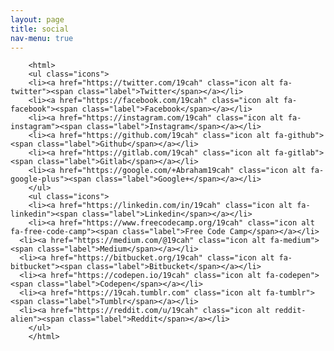 ```yaml
---
layout: page
title: social
nav-menu: true
---
```

		<html>
		<ul class="icons">
		<li><a href="https://twitter.com/19cah" class="icon alt fa-twitter"><span class="label">Twitter</span></a></li>
		<li><a href="https://facebook.com/19cah" class="icon alt fa-facebook"><span class="label">Facebook</span></a></li>
		<li><a href="https://instagram.com/19cah" class="icon alt fa-instagram"><span class="label">Instagram</span></a></li>
     	<li><a href="https://github.com/19cah" class="icon alt fa-github"><span class="label">Github</span></a></li>
   	  	<li><a href="https://gitlab.com/19cah" class="icon alt fa-gitlab"><span class="label">Gitlab</span></a></li>
    	<li><a href="https://google.com/+Abraham19cah" class="icon alt fa-google-plus"><span class="label">Google+</span></a></li>
  	    </ul>
		<ul class="icons">
		<li><a href="https://linkedin.com/in/19cah" class="icon alt fa-linkedin"><span class="label">Linkedin</span></a></li>
        <li><a href="https://www.freecodecamp.org/19cah" class="icon alt fa-free-code-camp"><span class="label">Free Code Camp</span></a></li>
      <li><a href="https://medium.com/@19cah" class="icon alt fa-medium"><span class="label">Medium</span></a></li>
      <li><a href="https://bitbucket.org/19cah" class="icon alt fa-bitbucket"><span class="label">Bitbucket</span></a></li>
      <li><a href="https://codepen.io/19cah" class="icon alt fa-codepen"><span class="label">Codepen</span></a></li>
      <li><a href="https://19cah.tumblr.com" class="icon alt fa-tumblr"><span class="label">Tumblr</span></a></li>
      <li><a href="https://reddit.com/u/19cah" class="icon alt reddit-alien"><span class="label">Reddit</span></a></li>
		</ul>
		</html>
